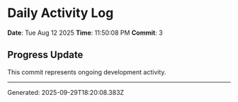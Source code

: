 # Daily Activity Log

**Date**: Tue Aug 12 2025
**Time**: 11:50:08 PM
**Commit**: 3

## Progress Update

This commit represents ongoing development activity.

---
Generated: 2025-09-29T18:20:08.383Z
